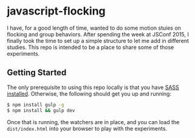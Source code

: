 # javascript-flocking
I have, for a good length of time, wanted to do some motion stuies on flocking and group behaviors. After spending
the week at JSConf 2015, I finally took the time to set up a simple structure to let me add in different studies.
This repo is intended to be a place to share some of those experiments.

## Getting Started
The only prerequisite to using this repo locally is that you have [SASS installed](http://sass-lang.com/install).
Otherwise, the following should get you up and running:

```bash
$ npm install gulp -g
$ npm install && gulp dev
```

Once that is running, the watchers are in place, and you can load the `dist/index.html` into your browser to play
with the experiments.
